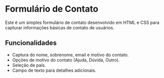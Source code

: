 # Formulário de Contato

Este é um simples formulário de contato desenvolvido em HTML e CSS para capturar informações básicas de contato de usuários.

## Funcionalidades

- Captura do nome, sobrenome, email e motivo do contato.
- Opções de motivo do contato (Ajuda, Dúvida, Outro).
- Seleção de país.
- Campo de texto para detalhes adicionais.
